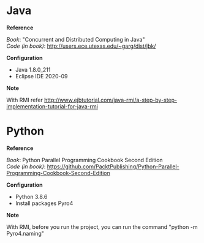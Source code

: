 # Java
 
**Reference**

*Book*: "Concurrent and Distributed Computing in Java" <br>
*Code (in book)*: http://users.ece.utexas.edu/~garg/dist/jbk/


**Configuration**
- Java 1.8.0_211
- Eclipse IDE 2020-09

**Note**

With RMI refer http://www.ejbtutorial.com/java-rmi/a-step-by-step-implementation-tutorial-for-java-rmi

# Python

**Reference**

*Book*: Python Parallel Programming Cookbook Second Edition <br>
*Code (in book)*: https://github.com/PacktPublishing/Python-Parallel-Programming-Cookbook-Second-Edition <br>


**Configuration**
- Python 3.8.6
- Install packages Pyro4

**Note**

With RMI, before you run the project, you can run the command "python -m Pyro4.naming"

